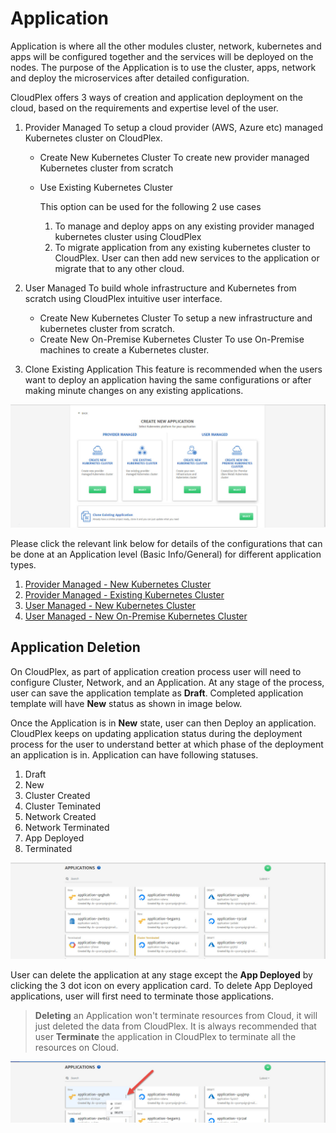 # Application

Application is where all the other modules cluster, network, kubernetes and apps will be configured together and the services will be deployed on the nodes. The purpose of the Application is to use the cluster, apps, network and deploy the microservices after detailed configuration. 

CloudPlex offers 3 ways of creation and application deployment on the cloud, based on the requirements and expertise level of the user. 

1. Provider Managed
   To setup a cloud provider (AWS, Azure etc) managed Kubernetes cluster on CloudPlex.

   - Create New Kubernetes Cluster
     To create new provider managed Kubernetes cluster from scratch

   - Use Existing Kubernetes Cluster

     This option can be used for the following 2 use cases

     1. To manage and deploy apps on any existing provider managed kubernetes cluster using CloudPlex
     2. To migrate application from any existing kubernetes cluster to CloudPlex. User can then add new services to the application or migrate that to any other cloud.

2. User Managed
   To build whole infrastructure and Kubernetes from scratch using CloudPlex intuitive user interface.

   - Create New Kubernetes Cluster
     To setup a new infrastructure and kubernetes cluster from scratch.
   - Create New On-Premise Kubernetes Cluster
     To use On-Premise machines to create a Kubernetes cluster.

3. Clone Existing Application
   This feature is recommended when the users want to deploy an application having the same configurations or after making minute changes on any existing applications.

![1](imgs/1.jpg)

Please click the relevant link below for details of the configurations that can be done at an Application level (Basic Info/General) for different application types.

1. [Provider Managed - New Kubernetes Cluster](/pages/user-guide/components/application/pm-new-cluster/pm-new-cluster)
2. [Provider Managed - Existing Kubernetes Cluster](/pages/user-guide/components/application/pm-existing-cluster/pm-existing-cluster)
3. [User Managed - New Kubernetes Cluster](/pages/user-guide/components/application/um-new-cluster/um-new-cluster)
4. [User Managed - New On-Premise Kubernetes Cluster](/pages/user-guide/components/application/um-new-op-cluster/um-new-op-cluster)

## Application Deletion

On CloudPlex, as part of application creation process user will need to configure Cluster, Network, and an Application. At any stage of the process, user can save the application template as **Draft**. Completed application template will have **New** status as shown in image below. 

Once the Application is in **New** state, user can then Deploy an application. CloudPlex keeps on updating application status during the deployment process for the user to understand better at which phase of the deployment an application is in. Application can have following statuses. 

1. Draft
2. New
3. Cluster Created
4. Cluster Teminated
5. Network Created
6. Network Terminated
7. App Deployed
8. Terminated

![2](imgs/2.jpg)

User can delete the application at any stage except the **App Deployed** by clicking the 3 dot icon on every application card. To delete App Deployed applications, user will first need to terminate those applications.  

> **Deleting** an Application won't terminate resources from Cloud, it will just deleted the data from CloudPlex. It is always recommended that user **Terminate** the application in CloudPlex to terminate all the resources on Cloud.

![3](imgs/3.jpg)